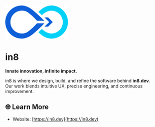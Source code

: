 <p align="left">
  <img src="./logo.svg" alt="in8 logo" width="200">
</p>

# in8
**Innate innovation, infinite impact.**

in8 is where we design, build, and refine the software behind **in8.dev**.  
Our work blends intuitive UX, precise engineering, and continuous improvement.

## 🌐 Learn More
- Website: [https://in8.dev](https://in8.dev)

